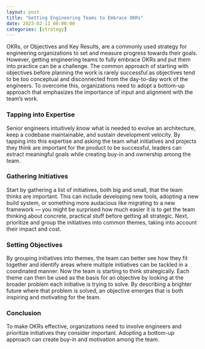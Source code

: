 ```yaml
---
layout: post
title: "Getting Engineering Teams to Embrace OKRs"
date: 2023-02-11 00:00:00
categories: [strategy]
---
```


OKRs, or Objectives and Key Results, are a commonly used strategy for engineering organizations to set and measure progress towards their goals. However, getting engineering teams to fully embrace OKRs and put them into practice can be a challenge.  The common approach of starting with  objectives before planning the work is rarely successful as objectives tend to be too conceptual and disconnected from the day-to-day work of the engineers. To overcome this, organizations need to adopt a bottom-up approach that emphasizes the importance of input and alignment with the team’s work.

### Tapping into Expertise

Senior engineers intuitively know what is needed to evolve an architecture, keep a codebase maintainable, and sustain development velocity. By tapping into this expertise and asking the team what initiatives and projects they think are important for the product to be successful, leaders can extract meaningful goals while creating buy-in and ownership among the team.

### Gathering Initiatives

Start by gathering a list of initiatives, both big and small, that the team thinks are important. This can include developing new tools, adopting a new build system, or something more audacious like migrating to a new framework — you might be surprised how much easier it is to get the team thinking about concrete, practical stuff before getting all strategic. Next, prioritize and group the initiatives into common themes, taking into account their impact and cost. 

### Setting Objectives

By grouping initiatives into themes, the team can better see how they fit together and identify areas where multiple initiatives can be tackled in a coordinated manner. Now the team is starting to think strategically. Each theme can then be used as the basis for an objective by looking at the broader problem each initiative is trying to solve. By describing a brighter future where that problem is solved, an objective emerges that is both inspiring and motivating for the team.

### Conclusion
To make OKRs effective, organizations need to involve engineers and prioritize initiatives they consider important. Adopting a bottom-up approach can create buy-in and motivation among the team.
